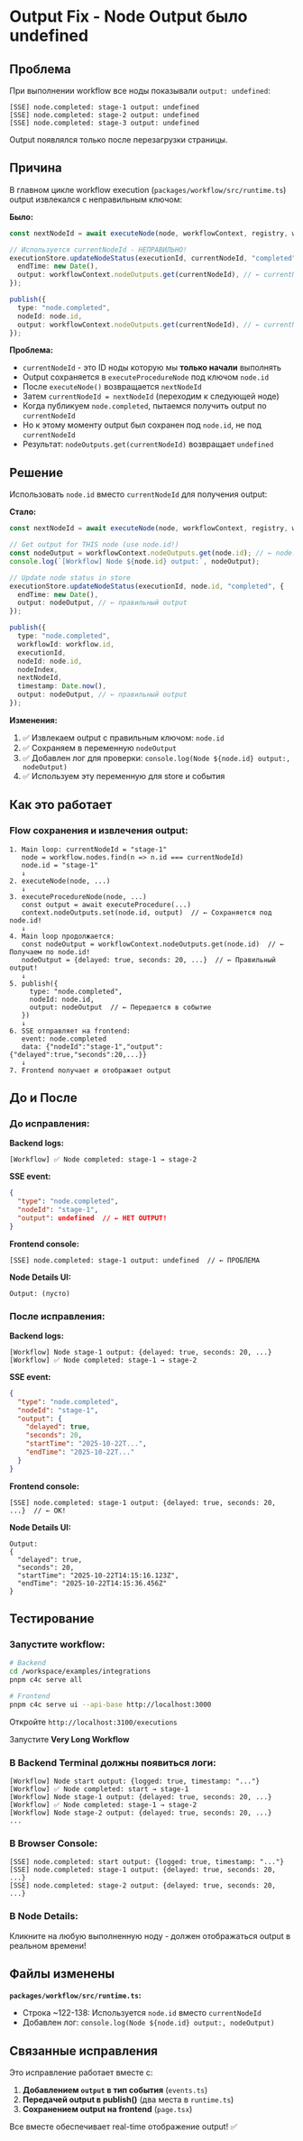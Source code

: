 # Output Fix - Node Output было undefined

## Проблема

При выполнении workflow все ноды показывали `output: undefined`:

```
[SSE] node.completed: stage-1 output: undefined
[SSE] node.completed: stage-2 output: undefined
[SSE] node.completed: stage-3 output: undefined
```

Output появлялся только после перезагрузки страницы.

## Причина

В главном цикле workflow execution (`packages/workflow/src/runtime.ts`) output извлекался с неправильным ключом:

**Было:**
```typescript
const nextNodeId = await executeNode(node, workflowContext, registry, workflow);

// Используется currentNodeId - НЕПРАВИЛЬНО!
executionStore.updateNodeStatus(executionId, currentNodeId, "completed", {
  endTime: new Date(),
  output: workflowContext.nodeOutputs.get(currentNodeId), // ← currentNodeId
});

publish({
  type: "node.completed",
  nodeId: node.id,
  output: workflowContext.nodeOutputs.get(currentNodeId), // ← currentNodeId
});
```

**Проблема:**
- `currentNodeId` - это ID ноды которую мы **только начали** выполнять
- Output сохраняется в `executeProcedureNode` под ключом `node.id`
- После `executeNode()` возвращается `nextNodeId`
- Затем `currentNodeId = nextNodeId` (переходим к следующей ноде)
- Когда публикуем `node.completed`, пытаемся получить output по `currentNodeId`
- Но к этому моменту output был сохранен под `node.id`, не под `currentNodeId`
- Результат: `nodeOutputs.get(currentNodeId)` возвращает `undefined`

## Решение

Использовать `node.id` вместо `currentNodeId` для получения output:

**Стало:**
```typescript
const nextNodeId = await executeNode(node, workflowContext, registry, workflow);

// Get output for THIS node (use node.id!)
const nodeOutput = workflowContext.nodeOutputs.get(node.id); // ← node.id!
console.log(`[Workflow] Node ${node.id} output:`, nodeOutput);

// Update node status in store
executionStore.updateNodeStatus(executionId, node.id, "completed", {
  endTime: new Date(),
  output: nodeOutput, // ← правильный output
});

publish({
  type: "node.completed",
  workflowId: workflow.id,
  executionId,
  nodeId: node.id,
  nodeIndex,
  nextNodeId,
  timestamp: Date.now(),
  output: nodeOutput, // ← правильный output
});
```

**Изменения:**
1. ✅ Извлекаем output с правильным ключом: `node.id`
2. ✅ Сохраняем в переменную `nodeOutput`
3. ✅ Добавлен лог для проверки: `console.log(Node ${node.id} output:, nodeOutput)`
4. ✅ Используем эту переменную для store и события

## Как это работает

### Flow сохранения и извлечения output:

```
1. Main loop: currentNodeId = "stage-1"
   node = workflow.nodes.find(n => n.id === currentNodeId)
   node.id = "stage-1"
   ↓
2. executeNode(node, ...)
   ↓
3. executeProcedureNode(node, ...)
   const output = await executeProcedure(...)
   context.nodeOutputs.set(node.id, output)  // ← Сохраняется под node.id!
   ↓
4. Main loop продолжается:
   const nodeOutput = workflowContext.nodeOutputs.get(node.id)  // ← Получаем по node.id!
   nodeOutput = {delayed: true, seconds: 20, ...}  // ← Правильный output!
   ↓
5. publish({
     type: "node.completed",
     nodeId: node.id,
     output: nodeOutput  // ← Передается в событие
   })
   ↓
6. SSE отправляет на frontend:
   event: node.completed
   data: {"nodeId":"stage-1","output":{"delayed":true,"seconds":20,...}}
   ↓
7. Frontend получает и отображает output
```

## До и После

### До исправления:

**Backend logs:**
```
[Workflow] ✅ Node completed: stage-1 → stage-2
```

**SSE event:**
```json
{
  "type": "node.completed",
  "nodeId": "stage-1",
  "output": undefined  // ← НЕТ OUTPUT!
}
```

**Frontend console:**
```
[SSE] node.completed: stage-1 output: undefined  // ← ПРОБЛЕМА
```

**Node Details UI:**
```
Output: (пусто)
```

### После исправления:

**Backend logs:**
```
[Workflow] Node stage-1 output: {delayed: true, seconds: 20, ...}
[Workflow] ✅ Node completed: stage-1 → stage-2
```

**SSE event:**
```json
{
  "type": "node.completed",
  "nodeId": "stage-1",
  "output": {
    "delayed": true,
    "seconds": 20,
    "startTime": "2025-10-22T...",
    "endTime": "2025-10-22T..."
  }
}
```

**Frontend console:**
```
[SSE] node.completed: stage-1 output: {delayed: true, seconds: 20, ...}  // ← OK!
```

**Node Details UI:**
```
Output:
{
  "delayed": true,
  "seconds": 20,
  "startTime": "2025-10-22T14:15:16.123Z",
  "endTime": "2025-10-22T14:15:36.456Z"
}
```

## Тестирование

### Запустите workflow:

```bash
# Backend
cd /workspace/examples/integrations
pnpm c4c serve all

# Frontend
pnpm c4c serve ui --api-base http://localhost:3000
```

Откройте `http://localhost:3100/executions`

Запустите **Very Long Workflow**

### В Backend Terminal должны появиться логи:

```
[Workflow] Node start output: {logged: true, timestamp: "..."}
[Workflow] ✅ Node completed: start → stage-1
[Workflow] Node stage-1 output: {delayed: true, seconds: 20, ...}
[Workflow] ✅ Node completed: stage-1 → stage-2
[Workflow] Node stage-2 output: {delayed: true, seconds: 20, ...}
...
```

### В Browser Console:

```
[SSE] node.completed: start output: {logged: true, timestamp: "..."}
[SSE] node.completed: stage-1 output: {delayed: true, seconds: 20, ...}
[SSE] node.completed: stage-2 output: {delayed: true, seconds: 20, ...}
```

### В Node Details:

Кликните на любую выполненную ноду - должен отображаться output в реальном времени!

## Файлы изменены

**`packages/workflow/src/runtime.ts`:**
- Строка ~122-138: Используется `node.id` вместо `currentNodeId`
- Добавлен лог: `console.log(Node ${node.id} output:, nodeOutput)`

## Связанные исправления

Это исправление работает вместе с:
1. **Добавлением `output` в тип события** (`events.ts`)
2. **Передачей output в publish()** (два места в `runtime.ts`)
3. **Сохранением output на frontend** (`page.tsx`)

Все вместе обеспечивает real-time отображение output! ✅
